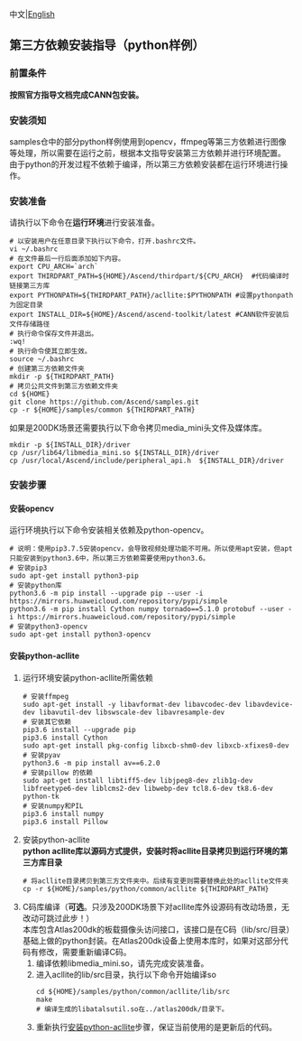 中文|[English](README.md)

## 第三方依赖安装指导（python样例）

### 前置条件
**按照官方指导文档完成CANN包安装。** 

### 安装须知
samples仓中的部分python样例使用到opencv，ffmpeg等第三方依赖进行图像等处理，所以需要在运行之前，根据本文指导安装第三方依赖并进行环境配置。 
由于python的开发过程不依赖于编译，所以第三方依赖安装都在运行环境进行操作。 

### 安装准备 
请执行以下命令在**运行环境**进行安装准备。
  ```
  # 以安装用户在任意目录下执行以下命令，打开.bashrc文件。
  vi ~/.bashrc  
  # 在文件最后一行后面添加如下内容。
  export CPU_ARCH=`arch`
  export THIRDPART_PATH=${HOME}/Ascend/thirdpart/${CPU_ARCH}  #代码编译时链接第三方库
  export PYTHONPATH=${THIRDPART_PATH}/acllite:$PYTHONPATH #设置pythonpath为固定目录
  export INSTALL_DIR=${HOME}/Ascend/ascend-toolkit/latest #CANN软件安装后文件存储路径
  # 执行命令保存文件并退出。
  :wq!  
  # 执行命令使其立即生效。 
  source ~/.bashrc 
  # 创建第三方依赖文件夹
  mkdir -p ${THIRDPART_PATH}
  # 拷贝公共文件到第三方依赖文件夹
  cd ${HOME}     
  git clone https://github.com/Ascend/samples.git
  cp -r ${HOME}/samples/common ${THIRDPART_PATH}
  ```  
如果是200DK场景还需要执行以下命令拷贝media_mini头文件及媒体库。
  ```
  mkdir -p ${INSTALL_DIR}/driver
  cp /usr/lib64/libmedia_mini.so ${INSTALL_DIR}/driver
  cp /usr/local/Ascend/include/peripheral_api.h  ${INSTALL_DIR}/driver
  ```

### 安装步骤
#### 安装opencv
运行环境执行以下命令安装相关依赖及python-opencv。   
  ```
  # 说明：使用pip3.7.5安装opencv，会导致视频处理功能不可用。所以使用apt安装，但apt只能安装到python3.6中，所以第三方依赖需要使用python3.6。   
  # 安装pip3
  sudo apt-get install python3-pip
  # 安装python库
  python3.6 -m pip install --upgrade pip --user -i https://mirrors.huaweicloud.com/repository/pypi/simple
  python3.6 -m pip install Cython numpy tornado==5.1.0 protobuf --user -i https://mirrors.huaweicloud.com/repository/pypi/simple
  # 安装python3-opencv
  sudo apt-get install python3-opencv
  ```
#### 安装python-acllite
1. 运行环境安装python-acllite所需依赖
   ```
   # 安装ffmpeg
   sudo apt-get install -y libavformat-dev libavcodec-dev libavdevice-dev libavutil-dev libswscale-dev libavresample-dev
   # 安装其它依赖
   pip3.6 install --upgrade pip
   pip3.6 install Cython
   sudo apt-get install pkg-config libxcb-shm0-dev libxcb-xfixes0-dev
   # 安装pyav
   python3.6 -m pip install av==6.2.0
   # 安装pillow 的依赖
   sudo apt-get install libtiff5-dev libjpeg8-dev zlib1g-dev libfreetype6-dev liblcms2-dev libwebp-dev tcl8.6-dev tk8.6-dev python-tk
   # 安装numpy和PIL
   pip3.6 install numpy
   pip3.6 install Pillow
   ```
2. <a name="step_2"></a>安装python-acllite     
   **python acllite库以源码方式提供，安装时将acllite目录拷贝到运行环境的第三方库目录**
   ```
   # 将acllite目录拷贝到第三方文件夹中。后续有变更则需要替换此处的acllite文件夹
   cp -r ${HOME}/samples/python/common/acllite ${THIRDPART_PATH}
   ```
3. C码库编译（**可选**。只涉及200DK场景下对acllite库外设源码有改动场景，无改动可跳过此步！）       
   本库包含Atlas200dk的板载摄像头访问接口，该接口是在C码（lib/src/目录）基础上做的python封装。在Atlas200dk设备上使用本库时，如果对这部分代码有修改，需要重新编译C码。
   1. 编译依赖libmedia_mini.so，请先完成安装准备。
   2. 进入acllite的lib/src目录，执行以下命令开始编译so
      ```
      cd ${HOME}/samples/python/common/acllite/lib/src
      make 
      # 编译生成的libatalsutil.so在../atlas200dk/目录下。  
      ```
    3. 重新执行[安装python-acllite](#step_2)步骤，保证当前使用的是更新后的代码。
